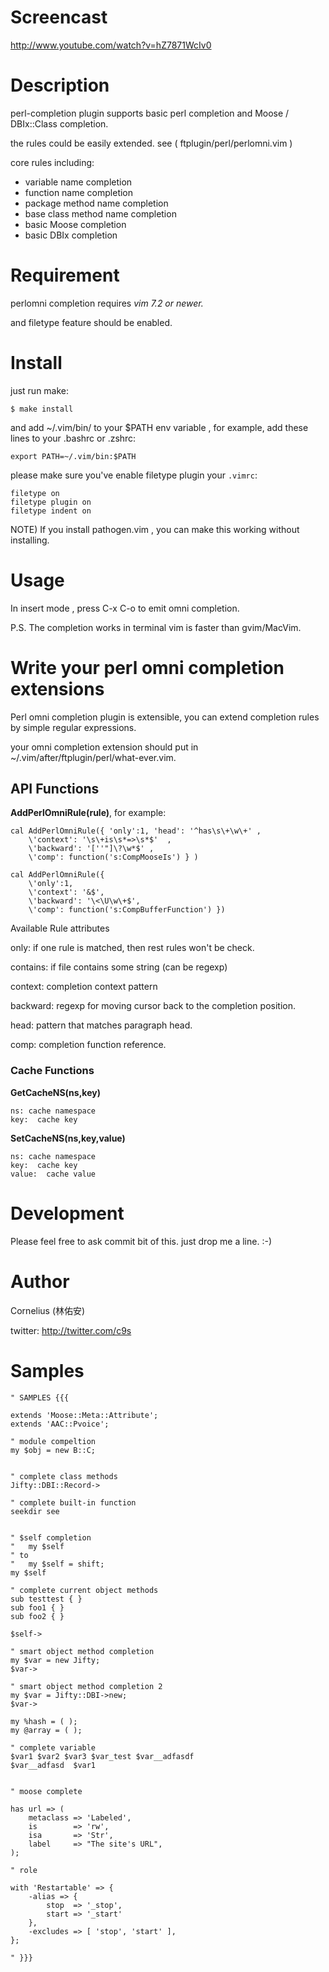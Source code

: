 
Screencast
==========

http://www.youtube.com/watch?v=hZ7871WcIv0


Description
===========

perl-completion plugin supports basic perl completion and Moose / DBIx::Class completion.

the rules could be easily extended. see ( ftplugin/perl/perlomni.vim )

core rules including:

* variable name completion
* function name completion
* package method name completion
* base class method name completion
* basic Moose completion
* basic DBIx completion


Requirement
===========

perlomni completion requires *vim 7.2 or newer.*

and filetype feature should be enabled.

Install
========

just run make:

    $ make install

and add ~/.vim/bin/ to your $PATH env variable , for example, add these lines to your .bashrc or .zshrc:

    export PATH=~/.vim/bin:$PATH

please make sure you've enable filetype plugin your `.vimrc`:

    filetype on
    filetype plugin on
    filetype indent on

NOTE) If you install pathogen.vim , you can make this working without installing.

Usage
=====

In insert mode , press C-x C-o to emit omni completion.

P.S. The completion works in terminal vim is faster than gvim/MacVim.

Write your perl omni completion extensions
=========================================

Perl omni completion plugin is extensible, you can extend completion rules by
simple regular expressions.

your omni completion extension should put in ~/.vim/after/ftplugin/perl/what-ever.vim.

## API Functions

**AddPerlOmniRule(rule)**, for example:

    cal AddPerlOmniRule({ 'only':1, 'head': '^has\s\+\w\+' , 
        \'context': '\s\+is\s*=>\s*$'  , 
        \'backward': '[''"]\?\w*$' , 
        \'comp': function('s:CompMooseIs') } )

    cal AddPerlOmniRule({
        \'only':1, 
        \'context': '&$', 
        \'backward': '\<\U\w\+$', 
        \'comp': function('s:CompBufferFunction') })

Available Rule attributes

only:
    if one rule is matched, then rest rules won't be check.

contains:
    if file contains some string (can be regexp)

context:
    completion context pattern

backward:
    regexp for moving cursor back to the completion position.

head:
    pattern that matches paragraph head.

comp:
    completion function reference.


### Cache Functions

**GetCacheNS(ns,key)**

    ns: cache namespace
    key:  cache key

**SetCacheNS(ns,key,value)**

    ns: cache namespace
    key:  cache key
    value:  cache value



Development
===========

Please feel free to ask commit bit of this. just drop me a line. :-)


Author
======

Cornelius (林佑安) 

twitter:  http://twitter.com/c9s

Samples
=======

    " SAMPLES {{{

    extends 'Moose::Meta::Attribute';
    extends 'AAC::Pvoice';

    " module compeltion
    my $obj = new B::C;


    " complete class methods
    Jifty::DBI::Record->

    " complete built-in function
    seekdir see


    " $self completion
    "   my $self
    " to 
    "   my $self = shift;
    my $self

    " complete current object methods
    sub testtest { }
    sub foo1 { }
    sub foo2 { }

    $self->

    " smart object method completion
    my $var = new Jifty;
    $var->

    " smart object method completion 2
    my $var = Jifty::DBI->new;
    $var->

    my %hash = ( );
    my @array = ( );

    " complete variable
    $var1 $var2 $var3 $var_test $var__adfasdf
    $var__adfasd  $var1 


    " moose complete

    has url => (
        metaclass => 'Labeled',
        is        => 'rw',
        isa       => 'Str',
        label     => "The site's URL",
    );

    " role

    with 'Restartable' => {
        -alias => {
            stop  => '_stop',
            start => '_start'
        },
        -excludes => [ 'stop', 'start' ],
    };

    " }}}
